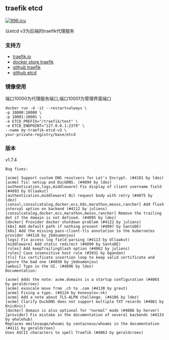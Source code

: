## traefik etcd
[![996.icu](https://img.shields.io/badge/link-996.icu-red.svg)](https://996.icu)

以etcd v3为后端的traefik代理服务
### 支持方
* [traefik.io](https://traefik.io)
* [docker store traefik](https://store.docker.com/images/traefik)
* [github traefik](https://github.com/containous/traefik)
* [github etcd](https://github.com/etcd-io/etcd)
### 镜像使用
端口10000为代理服务端口,端口10001为管理界面端口
```
docker run -d -it --restart=always \
-p 10000:10000 \
-p 10001:10001 \
-e ETCD_PREFIX="/traefik/test" \
-e ETCD_ENDPOINT="127.0.0.1:2379" \
--name my-traefik-etcd-v3 \
your-private-registry/base/etcd
```
### 版本
v1.7.4
```
Bug fixes:

[acme] Support custom DNS resolvers for Let's Encrypt. (#4101 by ldez)
[acme] fix: netcup and DuckDNS. (#4094 by ldez)
[authentication,logs,middleware] Fix display of client username field (#4093 by Ullaakut)
[authentication,middleware] Nil request body with retry (#4075 by ldez)
[consul,consulcatalog,docker,ecs,k8s,marathon,mesos,rancher] Add flush interval option on backend (#4112 by juliens)
[consulcatalog,docker,ecs,marathon,mesos,rancher] Remove the trailing dot if the domain is not defined. (#4095 by ldez)
[docker] Provider docker shutdown problem (#4122 by juliens)
[k8s] Add default path if nothing present (#4097 by SantoDE)
[k8s] Add the missing pass-client-tls annotation to the kubernetes provider (#4118 by jbdoumenjou)
[logs] Fix access log field parsing (#4113 by Ullaakut)
[middleware] Add static redirect (#4090 by SantoDE)
[rules] Add keepTrailingSlash option (#4062 by juliens)
[rules] Case insensitive host rule (#3931 by bgandon)
[tls] Fix certificate insertion loop to keep valid certificate and ignore the bad one (#4050 by jbdoumenjou)
[webui] Typo in the UI. (#4096 by ldez)
Documentation:

[acme] Adds the note: acme.domains is a startup configuration (#4065 by geraldcroes)
[acme] exoscale move from .ch to .com (#4130 by greut)
[acme] Fixing a typo. (#4124 by konovalov-nk)
[acme] Add a note about TLS-ALPN challenge. (#4106 by ldez)
[acme] Clarify DuckDNS does not support multiple TXT records (#4061 by KnicKnic)
[docker] Domain is also optional for "normal" mode (#4086 by herver)
[provider] Fix mistake in the documentation of several backends (#4133 by whalehub)
Replaces emilevauge/whoami by containous/whoami in the documentation (#4111 by geraldcroes)
Uses ASCII characters to spell Traefik (#4063 by geraldcroes)
```
